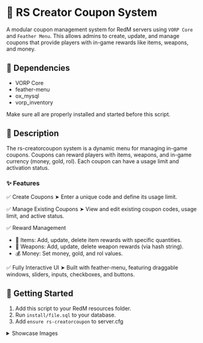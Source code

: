 # 🎫 RS Creator Coupon System
A modular coupon management system for RedM servers using `VORP Core` and `Feather Menu`. This allows admins to create, update, and manage coupons that provide players with in-game rewards like items, weapons, and money.

## 🧩 Dependencies
 - VORP Core
 - feather-menu
 - ox_mysql
 - vorp_inventory

Make sure all are properly installed and started before this script.

## 📝 Description
The rs-creatorcoupon system is a dynamic menu for managing in-game coupons. Coupons can reward players with items, weapons, and in-game currency (money, gold, rol). Each coupon can have a usage limit and activation status.

### ✨ Features
✅ Create Coupons
➤ Enter a unique code and define its usage limit.

✅ Manage Existing Coupons
➤ View and edit existing coupon codes, usage limit, and active status.

✅ Reward Management
  - 🧱 Items: Add, update, delete item rewards with specific quantities.
  - 🔫 Weapons: Add, update, delete weapon rewards (via hash string).
  - 💰 Money: Set money, gold, and rol values.

✅ Fully Interactive UI
➤ Built with feather-menu, featuring draggable windows, sliders, inputs, checkboxes, and buttons.

## 🚀 Getting Started
  1. Add this script to your RedM resources folder.
  2. Run `install/file.sql` to your database.
  3. Add `ensure rs-creatorcoupon` to server.cfg

<details>
  <summary>Showcase Images</summary>
  
  ### Home Page
  ![image](https://github.com/user-attachments/assets/efbfa838-41a6-4caf-8315-c06c83332a48)
  
  ### Create New Coupon Page
  ![{F0E004F9-9767-407C-9CC4-AA3765370E9E}](https://github.com/user-attachments/assets/a888f5bf-8fce-402f-b5cc-8fafe0cf75d7)
  
  ### Available Coupons Page
  ![{1BD9AF0B-8DF6-45DE-BBA9-5E07312B6FA8}](https://github.com/user-attachments/assets/7537b013-5a92-4cf9-b2e7-934e927e9972)
  
  ### Manage Coupon Page
  ![{BDB47E68-FA43-440D-B9F9-A24E05E4B8BB}](https://github.com/user-attachments/assets/3a387cea-518e-4f48-8c74-70f772d38d35)
  
  ### Manage Coupon Reward Items Page
  ![{12E9D320-989D-4FC6-A51A-8F9B4A892E02}](https://github.com/user-attachments/assets/4865b0ca-d2a9-4e35-a79a-ee19f9a71435)
  ![{DA8B15CE-7827-411A-B999-B5301AB145EB}](https://github.com/user-attachments/assets/43f4fea4-922c-4a78-a019-295f8f1fc949)
  
  ### Manage Coupon Reward Weapons Page
  ![{1EE90B82-558F-4F41-935D-CD40CEB9CA00}](https://github.com/user-attachments/assets/9753f86f-81cc-465b-bcc7-3d357e834e3b)
  
  ### Manage Coupon Reward Money Page
  ![{2FFF6FE5-B2ED-4B4A-8DF6-B61DEE3BE6C6}](https://github.com/user-attachments/assets/a27bfbb9-dcb9-4971-99bb-f79c12ac2ac7)
  
  ### Redeem Prompt
  ![{6063574B-2EBF-4700-8C3A-0C6C488F5243}](https://github.com/user-attachments/assets/6e083057-9f68-417c-a4d6-bc89fa4b4d52)
</details>
